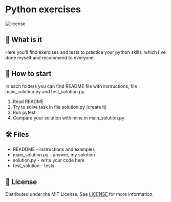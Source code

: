 # Python exercises

![license](https://img.shields.io/badge/license-MIT-green?style=flat)

## 🤔 What is it

Here you'll find exercises and tests to practice your python skills, which I've done myself and recommend to everyone.

## 🚀 How to start

In each folders you can find README file with instructions, file main_solution.py and test_solution.py.

1. Read README
2. Try to solve task in file solution.py (create it)
3. Run pytest
4. Compare your solution with mine in main_solution.py

## 🛠️  Files

- READDME - instructions and examples
- main_solution.py - answer, my solution
- solution.py - write your code here
- test_solution - tests

## 📜 License
Distributed under the MIT License. See [LICENSE](https://github.com/OpenDevin/OpenDevin/blob/main/LICENSE) for more information.